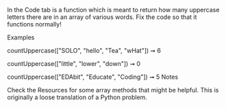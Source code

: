 In the Code tab is a function which is meant to return how many uppercase letters there are in an array of various words. Fix the code so that it functions normally!

Examples

countUppercase(["SOLO", "hello", "Tea", "wHat"]) ➞ 6

countUppercase(["little", "lower", "down"]) ➞ 0

countUppercase(["EDAbit", "Educate", "Coding"]) ➞ 5
Notes

Check the Resources for some array methods that might be helpful.
This is originally a loose translation of a Python problem.
